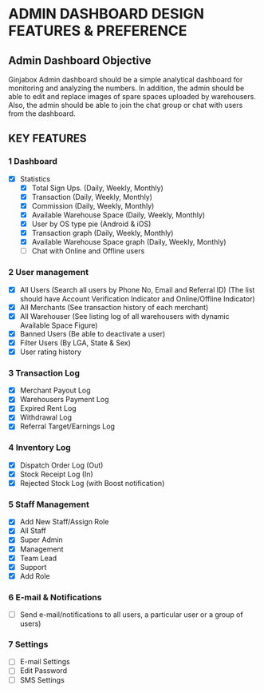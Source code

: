 # ADMIN DASHBOARD DESIGN FEATURES & PREFERENCE

## Admin Dashboard Objective

Ginjabox Admin dashboard should be a simple analytical dashboard for monitoring and analyzing the numbers. In addition, the admin should be able to edit and replace images of spare spaces uploaded by warehousers. Also, the admin should be able to join the chat group or chat with users from the dashboard.

## KEY FEATURES

### 1 Dashboard

- [x] Statistics
  - [x] Total Sign Ups. (Daily, Weekly, Monthly)
  - [x] Transaction (Daily, Weekly, Monthly)
  - [x] Commission (Daily, Weekly, Monthly)
  - [x] Available Warehouse Space (Daily, Weekly, Monthly)
  - [x] User by OS type pie (Android & iOS)
  - [x] Transaction graph (Daily, Weekly, Monthly)
  - [x] Available Warehouse Space graph (Daily, Weekly, Monthly)
  - [ ] Chat with Online and Offline users

### 2 User management

- [x] All Users (Search all users by Phone No, Email and Referral ID) (The list should have Account Verification Indicator and Online/Offline Indicator)
- [x] All Merchants (See transaction history of each merchant)
- [x] All Warehouser (See listing log of all warehousers with dynamic Available Space Figure)
- [x] Banned Users (Be able to deactivate a user)
- [x] Filter Users (By LGA, State & Sex)
- [x] User rating history

### 3 Transaction Log

- [x] Merchant Payout Log
- [x] Warehousers Payment Log
- [x] Expired Rent Log
- [x] Withdrawal Log
- [x] Referral Target/Earnings Log

### 4 Inventory Log

- [x] Dispatch Order Log (Out)
- [x] Stock Receipt Log (In)
- [x] Rejected Stock Log (with Boost notification)

### 5 Staff Management

- [x] Add New Staff/Assign Role
- [x] All Staff
- [x] Super Admin
- [x] Management
- [x] Team Lead
- [x] Support
- [x] Add Role

### 6 E-mail & Notifications

- [ ] Send e-mail/notifications to all users, a particular user or a group of users)

### 7 Settings

- [ ] E-mail Settings
- [ ] Edit Password
- [ ] SMS Settings
